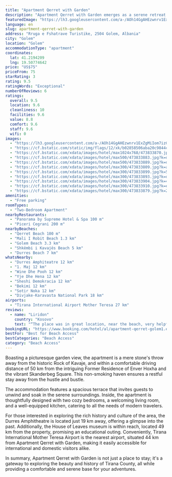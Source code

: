 ```yaml
---
title: "Apartment Qerret with Garden"
description: "Apartment Qerret with Garden emerges as a serene retreat in the heart of Golem, Tirana County, offering a unique blend of convenience and tranquility."
featuredImage: "https://lh3.googleusercontent.com/a-/AOh14GgAHEzwnrv1ExZgMiIom7izG_ELkdXQjjb_i5oM=s96-c64"
language: en
slug: apartment-qerret-with-garden
address: "Rruga e Fshatrave Turistike, 2504 Golem, Albania"
city: "Golem"
location: "Golem"
accommodationType: "apartment"
coordinates:
  lat: 41.2194209
  lng: 19.50774642
price: "US$75"
priceFrom: 75
starRating: 3
rating: 9.5
ratingWords: "Exceptional"
numberOfReviews: 6
ratings:
  overall: 9.5
  location: 9.6
  cleanliness: 10
  facilities: 9.6
  value: 8.8
  comfort: 9.6
  staff: 9.6
  wifi: 0
images:
  - "https://lh3.googleusercontent.com/a-/AOh14GgAHEzwnrv1ExZgMiIom7izG_ELkdXQjjb_i5oM=s96-c64"
  - "https://cf.bstatic.com/static/img/flags/12/xk/b02858506aba20c9844cce25c84ae81896d81c6a.png"
  - "https://cf.bstatic.com/xdata/images/hotel/max1024x768/473833870.jpg?k=3c5e20452b329cb758c66c64ccd071205b1204adc4065ad6454a005e92b42989&o=&hp=1"
  - "https://cf.bstatic.com/xdata/images/hotel/max500/473833883.jpg?k=de6ed98ab1916e3a65fb48601794024cad37d9bed82a4052bb6d39fd1f9566b6&o=&hp=1"
  - "https://cf.bstatic.com/xdata/images/hotel/max500/473833889.jpg?k=d8c9d0fa336c422d4654c23cbb7dbb98a342b30b4b99a5d6d8f68d25e226baaa&o=&hp=1"
  - "https://cf.bstatic.com/xdata/images/hotel/max300/473833809.jpg?k=ac3efbf45335b7bef267c5bbe9567fa67bc30fd68eb28d2746d3b929857d3f3f&o=&hp=1"
  - "https://cf.bstatic.com/xdata/images/hotel/max300/473833899.jpg?k=5884fa8de0934bc0fa62d8d7f0c29363ca22421d9e026857470a920f778ee28b&o=&hp=1"
  - "https://cf.bstatic.com/xdata/images/hotel/max300/473833893.jpg?k=d63bcd09eacdeb2dbcd7fc722573c4f00dac64e7b4743e75469a08ff70ebf961&o=&hp=1"
  - "https://cf.bstatic.com/xdata/images/hotel/max300/473833904.jpg?k=4c3b04f13719c334f520336c9b2721c1a1bd66d93845d19eca5af271904ffe46&o=&hp=1"
  - "https://cf.bstatic.com/xdata/images/hotel/max300/473833910.jpg?k=e40cf41837933603afebfdc1ab576fe00bc4f865b30941238c7ee579712f45ee&o=&hp=1"
  - "https://cf.bstatic.com/xdata/images/hotel/max300/473833879.jpg?k=2a9b7c790dd07acf66acd67d498fbe0eeacb14601e87b6c9db7aeacaf3211809&o=&hp=1"
amenities:
  - "Free parking"
roomTypes:
  - "Two-Bedroom Apartment"
nearbyRestaurants:
  - "Panorama by Supreme Hotel & Spa 100 m"
  - "Piceri Cegrani 200 m"
nearbyBeaches:
  - "Qerret Beach 100 m"
  - "Mali I Robit Beach 1.3 km"
  - "Golem Beach 3.3 km"
  - "Shkëmbi i Kavajës Beach 5 km"
  - "Durres Beach 7 km"
whatsNearby:
  - "Durres Amphiteatre 12 km"
  - "1. Maj 12 km"
  - "Wine Dhe Pooh 12 km"
  - "Yje Dhe Hena 12 km"
  - "Sheshi Demokracia 12 km"
  - "Bekimi 12 km"
  - "Sotir Noka 12 km"
  - "Divjake-Karavasta National Park 18 km"
airports:
  - "Tirana International Airport Mother Teresa 27 km"
reviews:
  - name: "Liridon"
    country: "Kosovo"
    text: "“The place was in great location, near the beach, very helpful and welcoming owner.”"
bookingURL: "https://www.booking.com/hotel/al/apartment-qerret-golem1.en-gb.html?aid=8035640"
bestFor: "Best for Beach Access"
bestCategories: "Beach Access"
category: "Beach Access"
---
```


Boasting a picturesque garden view, the apartment is a mere stone's throw away from the historic Rock of Kavaje, and within a comfortable driving distance of 50 km from the intriguing Former Residence of Enver Hoxha and the vibrant Skanderbeg Square. This non-smoking haven ensures a restful stay away from the hustle and bustle.

The accommodation features a spacious terrace that invites guests to unwind and soak in the serene surroundings. Inside, the apartment is thoughtfully designed with two cozy bedrooms, a welcoming living room, and a well-equipped kitchen, catering to all the needs of modern travelers.

For those interested in exploring the rich history and culture of the area, the Durres Amphitheatre is located just 19 km away, offering a glimpse into the past. Additionally, the House of Leaves museum is within reach, located 49 km from the property, promising an educational outing. Conveniently, Tirana International Mother Teresa Airport is the nearest airport, situated 44 km from Apartment Qerret with Garden, making it easily accessible for international and domestic visitors alike.

In summary, Apartment Qerret with Garden is not just a place to stay; it's a gateway to exploring the beauty and history of Tirana County, all while providing a comfortable and serene base for your adventures.